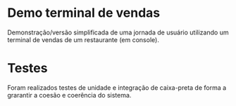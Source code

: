 # Demo terminal de vendas
Demonstração/versão simplificada de uma jornada de usuário utilizando um terminal de vendas de um restaurante (em console). 
# Testes 
Foram realizados testes de unidade e integração de caixa-preta de forma a grarantir a coesão e coerência do sistema.
